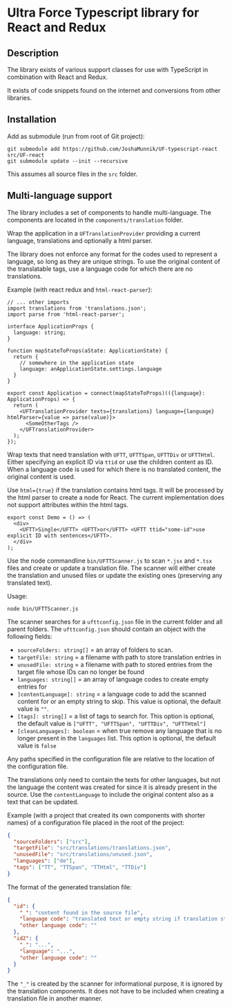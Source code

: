 # Ultra Force Typescript library for React and Redux

## Description

The library exists of various support classes for use with TypeScript in combination with React and Redux.

It exists of code snippets found on the internet and conversions from other libraries.

## Installation

Add as submodule (run from root of Git project):
````
git submodule add https://github.com/JoshaMunnik/UF-typescript-react src/UF-react
git submodule update --init --recursive  
````

This assumes all source files in the `src` folder.

## Multi-language support

The library includes a set of components to handle multi-language. The components are located in the 
`components/translation` folder.

Wrap the application in a `UFTranslationProvider` providing a current language, translations and optionally a html 
parser. 

The library does not enforce any format for the codes used to represent a language, so long as they are unique strings.
To use the original content of the translatable tags, use a language code for which there are no translations.

Example (with react redux and `html-react-parser`):
```tsx
// ... other imports
import translations from 'translations.json';
import parse from 'html-react-parser';

interface ApplicationProps {
  language: string;
}

function mapStateToProps(aState: ApplicationState) {
  return {
    // somewhere in the application state
    language: anApplicationState.settings.language
  }
}

export const Application = connect(mapStateToProps)(({language}: ApplicationProps) => {
  return (
    <UFTranslationProvider texts={translations} language={language} htmlParser={value => parse(value)}>
      <SomeOtherTags />
    </UFTranslationProvider>
  );
});
```

Wrap texts that need translation with `UFTT`, `UFTTSpan`, `UFTTDiv` or `UFTTHtml`. Either specifying an explicit ID via
`ttid` or use the children content as ID. When a language code is used for which there is no translated content, the
original content is used.

Use `html={true}` if the translation contains html tags. It will be processed by the html parser to create a node for 
React. The current implementation does not support attributes within the html tags.

```tsx
export const Demo = () => (
  <div>
    <UFTT>Single</UFTT> <UFTT>or</UFTT> <UFTT ttid="some-id">use explicit ID with sentences</UFTT>.
  </div>  
);
```

Use the node commandline `bin/UFTTScanner.js` to scan `*.jsx` and `*.tsx` files and create or update a translation file.
The scanner will either create the translation and unused files or update the existing ones (preserving any
translated text).

Usage:
```terminal
node bin/UFTTScanner.js
```

The scanner searches for a `ufttconfig.json` file in the current folder and all parent folders. The `ufttconfig.json`
should contain an object with the following fields:
- `sourceFolders: string[]` = an array of folders to scan.
- `targetFile: string` = a filename with path to store translation entries in
- `unusedFile: string` = a filename with path to stored entries from the target file whose IDs can no longer be found
- `languages: string[]` = an array of language codes to create empty entries for
- `]contentLanguage]: string` = a language code to add the scanned content for or an empty string to skip. This value is 
optional, the default value is `""`.
- `[tags]: string[]` = a list of tags to search for. This option is optional, the default value is
`["UFTT", "UFTTSpan", "UFTTDiv", "UFTTHtml"]`
- `[cleanLanguages]: boolean` = when true remove any language that is no longer present in the `languages` list. This 
option is optional, the default value is `false`
  
Any paths specified in the configuration file are relative to the location of the configuration file.

The translations only need to contain the texts for other languages, but not the language the content was created for
since it is already present in the source. Use the `contentLanguage` to include the original content also as a text that
can be updated.

Example (with a project that created its own components with shorter names) of a configuration file placed in the
root of the project:
```json
{
  "sourceFolders": ["src"],
  "targetFile": "src/translations/translations.json",
  "unusedFile": "src/translations/unused.json",
  "languages": ["de"],
  "tags": ["TT", "TTSpan", "TTHtml", "TTDiv"]
}
```

The format of the generated translation file:
```json
{
  "id": {
    "_": "content found in the source file",
    "language code": "translated text or empty string if translation still needs to be done",
    "other language code": ""
  },
  "id2": {
    "_": "...",
    "language": "...",
    "other language code": ""
  }
}
```

The `"_"` is created by the scanner for informational purpose, it is ignored by the translation components. It does
not have to be included when creating a translation file in another manner.



